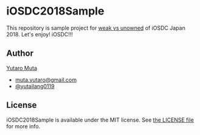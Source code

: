 # iOSDC2018Sample

This repository is sample project for [weak vs unowned](https://fortee.jp/iosdc-japan-2018/proposal/b84477b0-a13b-4994-a250-ad2300229e83) of iOSDC Japan 2018.
Let's enjoy! iOSDC!!!

## Author

[Yutaro Muta](https://github.com/yutailang0119)
- muta.yutaro@gmail.com
- [@yutailang0119](https://twitter.com/yutailang0119)

## License

iOSDC2018Sample is available under the MIT license. See [the LICENSE file](./LICENSE) for more info.  
